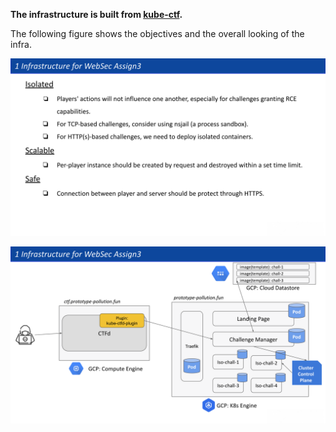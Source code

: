 **The infrastructure is built from [kube-ctf](https://github.com/DownUnderCTF/kube-ctf).**

The following figure shows the objectives and the overall looking of the infra.

![](https://github.com/jackfromeast/prototype-pollution.fun/blob/main/assets/ppfun-infra-obj.svg)

![](https://github.com/jackfromeast/prototype-pollution.fun/blob/main/assets/ppfun-infra.svg)
